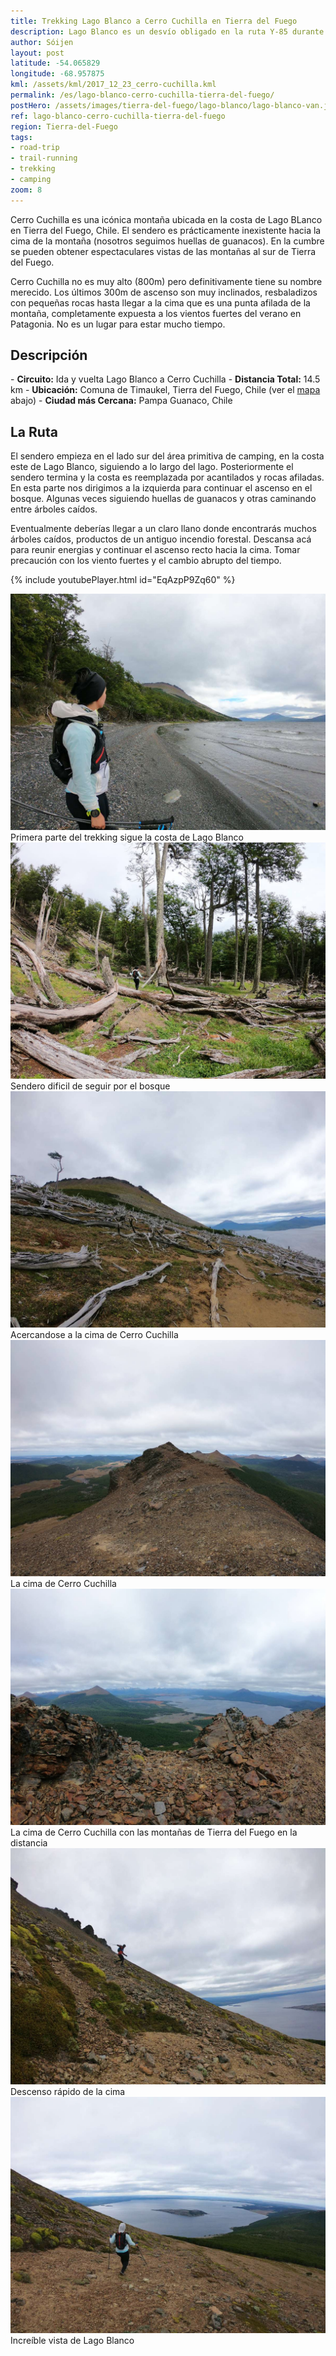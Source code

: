 ```yaml
---
title: Trekking Lago Blanco a Cerro Cuchilla en Tierra del Fuego
description: Lago Blanco es un desvío obligado en la ruta Y-85 durante tu viaje por el lado chileno de Tierra del Fuego. Lo puedes mezclar con un trekking a la cima afilada del Cerro Cuchilla.
author: Sóijen
layout: post
latitude: -54.065829
longitude: -68.957875
kml: /assets/kml/2017_12_23_cerro-cuchilla.kml
permalink: /es/lago-blanco-cerro-cuchilla-tierra-del-fuego/
postHero: /assets/images/tierra-del-fuego/lago-blanco/lago-blanco-van.jpg
ref: lago-blanco-cerro-cuchilla-tierra-del-fuego
region: Tierra-del-Fuego
tags:
- road-trip
- trail-running
- trekking
- camping
zoom: 8
---
```


Cerro Cuchilla es una icónica montaña ubicada en la costa de Lago BLanco en Tierra del Fuego, Chile. El sendero es prácticamente inexistente hacia la cima de la montaña (nosotros seguimos huellas de guanacos). En la cumbre se pueden obtener espectaculares vistas de las montañas al sur de Tierra del Fuego.

Cerro Cuchilla no es muy alto (800m) pero definitivamente tiene su nombre merecido. Los últimos 300m de ascenso son muy inclinados, resbaladizos con pequeñas rocas hasta llegar a la cima que es una punta afilada de la montaña, completamente expuesta a los vientos fuertes del verano en Patagonia. No es un lugar para estar mucho tiempo.

<h2>Descripción</h2>
- <strong>Circuito:</strong> Ida y vuelta Lago Blanco a Cerro Cuchilla
- <strong>Distancia Total:</strong> 14.5 km
- <strong>Ubicación:</strong> Comuna de Timaukel, Tierra del Fuego, Chile (ver el <a href="#map">mapa</a> abajo)
- <strong>Ciudad más Cercana:</strong> Pampa Guanaco, Chile

<h2>La Ruta</h2>

El sendero empieza en el lado sur del área primitiva de camping, en la costa este de Lago Blanco, siguiendo a lo largo del lago. Posteriormente el sendero termina y la costa es reemplazada por acantilados y rocas afiladas. En esta parte nos dirigimos a la izquierda para continuar el ascenso en el bosque. Algunas veces siguiendo huellas de guanacos y otras caminando entre árboles caídos.

Eventualmente deberías llegar a un claro llano donde encontrarás muchos árboles caídos, productos de un antiguo incendio forestal. Descansa acá para reunir energias y continuar el ascenso recto hacia la cima. Tomar precaución con los viento fuertes y el cambio abrupto del tiempo.

{% include youtubePlayer.html id="EqAzpP9Zq60" %}

<img src="/assets/images/tierra-del-fuego/lago-blanco/lago-blanco-trek.jpg" alt="Trekking Lago Blanco a Cerro Cuchilla">
<div class="img-caption">Primera parte del trekking sigue la costa de Lago Blanco</div>
<img src="/assets/images/tierra-del-fuego/lago-blanco/trees-cerro-cuchilla.jpg" alt="Ascenso a Cerro Cuchilla">
<div class="img-caption">Sendero dificil de seguir por el bosque</div>
<img src="/assets/images/tierra-del-fuego/lago-blanco/cerro-cuchilla-near-summit.jpg" alt="Cerca la cumbre Cerro Cuchilla">
<div class="img-caption">Acercandose a la cima de Cerro Cuchilla</div>
<img src="/assets/images/tierra-del-fuego/lago-blanco/summit-cerro-cuchilla.jpg" alt="La cima Cerro Cuchilla">
<div class="img-caption">La cima de Cerro Cuchilla</div>
<img src="/assets/images/tierra-del-fuego/lago-blanco/summit-cerro-cuchilla-lago.jpg" alt="La cima Cerro Cuchilla">
<div class="img-caption">La cima de Cerro Cuchilla con las montañas de Tierra del Fuego en la distancia</div>
<img src="/assets/images/tierra-del-fuego/lago-blanco/cerro-cuchilla-descent.jpg" alt="Descenso Cerro Cuchilla">
<div class="img-caption">Descenso rápido de la cima</div>
<img src="/assets/images/tierra-del-fuego/lago-blanco/lago-blanco-cerro-cuchilla.jpg" alt="Descenso Cerro Cuchilla con Lago Blanco en la distancia">
<div class="img-caption">Increíble vista de Lago Blanco</div>

